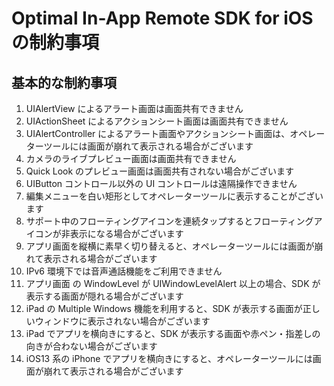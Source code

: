 # Optimal In-App Remote SDK for iOS の制約事項

## 基本的な制約事項
 1. UIAlertView によるアラート画面は画面共有できません
 2. UIActionSheet によるアクションシート画面は画面共有できません
 3. UIAlertController によるアラート画面やアクションシート画面は、オペレーターツールには画面が崩れて表示される場合がございます
 4. カメラのライブプレビュー画面は画面共有できません
 5. Quick Look のプレビュー画面は画面共有されない場合がございます
 6. UIButton コントロール以外の UI コントロールは遠隔操作できません
 7. 編集メニューを白い矩形としてオペレーターツールに表示することがございます
 8. サポート中のフローティングアイコンを連続タップするとフローティングアイコンが非表示になる場合がございます
 9. アプリ画面を縦横に素早く切り替えると、オペレーターツールには画面が崩れて表示される場合がございます
 10. IPv6 環境下では音声通話機能をご利用できません
 11. アプリ画面 の WindowLevel が UIWindowLevelAlert 以上の場合、SDK が表示する画面が隠れる場合がございます
 12. iPad の Multiple Windows 機能を利用すると、SDK が表示する画面が正しいウィンドウに表示されない場合がございます
 13. iPad でアプリを横向きにすると、SDK が表示する画面や赤ペン・指差しの向きが合わない場合がございます
 14. iOS13 系の iPhone でアプリを横向きにすると、オペレーターツールには画面が崩れて表示される場合がございます